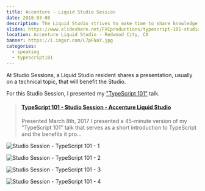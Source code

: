 ```yaml
---
title: Accenture - Liquid Studio Session
date: 2018-03-08
description: The Liquid Studio strives to make time to share knowledge by hosting Studio Sessions.
slides: https://www.slideshare.net/FVCproductions/typescript-101-studio-session-accenture-liquid-studio
location: Accenture Liquid Studio - Redwood City, CA
banner: https://i.imgur.com/L7pFNaY.jpg
categories:
  - speaking
  - typescript101
---
```


At Studio Sessions, a Liquid Studio resident shares a presentation, usually on a technical topic, that will benefit the Studio.

For this Studio Session, I presented my ["TypeScript 101"](/speaking/talks/typescript-101/) talk.

<blockquote class="embedly-card"><h4><a href="https://www.slideshare.net/FVCproductions/typescript-101-studio-session-accenture-liquid-studio">TypeScript 101 - Studio Session - Accenture Liquid Studio</a></h4><p>Presented March 8th, 2017 I presented a 45-minute version of my "TypeScript 101" talk that serves as a short introduction to TypeScript and the benefits it pro...</p></blockquote>
<script async src="//cdn.embedly.com/widgets/platform.js" charset="UTF-8"></script>

![Studio Session - TypeScript 101 - 1](https://i.imgur.com/L7pFNaY.jpg)

![Studio Session - TypeScript 101 - 2](https://i.imgur.com/cWfNoQi.jpg)

![Studio Session - TypeScript 101 - 3](https://i.imgur.com/kE6fY8v.jpg)

![Studio Session - TypeScript 101 - 4](https://i.imgur.com/aLA0jXv.jpg)
